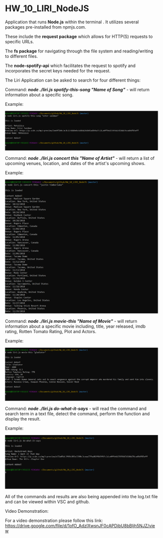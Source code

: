 # HW_10_LIRI_NodeJS

Application that runs **Node.js** within the terminal .  It utilizes several packages pre-installed from npmjs.com.  

These include the **request package** which allows for HTTP(S) requests to specific URLs.

The **fs package** for navigating through the file system and reading/writing to different files.

The **node-spotify-api** which facilitates the request to spotify and incorporates the secret keys needed for the request.

The Liri Application can be asked to search for four different things:

Command: ***node ./liri.js spotify-this-song "Name of Song"*** - will return information about a specific song.

Example:

![spotify-this-song](https://github.com/mig9tx/HW_10_LIRI_NodeJS/blob/master/assets/images/spotify-this-song.PNG)

Command: ***node ./liri.js concert this "Name of Artist"*** - will return a list of upcoming venues, location, and dates of the artist's upcoming shows.

Example:

![concert-this](https://github.com/mig9tx/HW_10_LIRI_NodeJS/blob/master/assets/images/concert-this.PNG)

Command: ***node ./liri.js movie-this "Name of Movie"*** - will return information about a specific movie including, title, year released, imdb rating, Rotten Tomato Rating, Plot and Actors.

Example:

![movie-this](https://github.com/mig9tx/HW_10_LIRI_NodeJS/blob/master/assets/images/movie-this.PNG)

Command: ***node ./liri.js do-what-it-says*** - will read the command and search term in a text file, detect the command, perform the function and display the result.

Example:

![do-what-it-says](https://github.com/mig9tx/HW_10_LIRI_NodeJS/blob/master/assets/images/do-what-it-says.PNG)

All of the commands and results are also being appended into the log.txt file and can be viewed within VSC and github.

Video Demonstration:

For a video demonstration please follow this link:
https://drive.google.com/file/d/1ofO_AdzlXwsnJF0cAPDibU8bBIjh5NJZ/view
